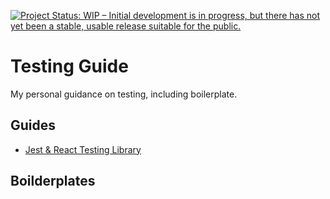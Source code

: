 [![Project Status: WIP – Initial development is in progress, but there has not yet been a stable, usable release suitable for the public.](https://www.repostatus.org/badges/latest/wip.svg)](https://www.repostatus.org/#wip)

# Testing Guide
My personal guidance on testing, including boilerplate.

## Guides
- [Jest & React Testing Library](https://github.com/rvlewerissa/testing-guide/blob/main/Guides/jest-and-react-testing-library.md)

## Boilderplates
